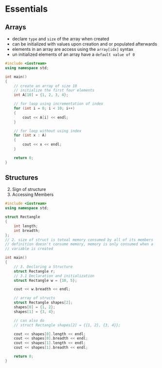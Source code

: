 # Essentials

## Arrays

- declare `type` and `size` of the array when created
- can be initialized with values upon creation and or populated afterwards
- elements in an array are access using the `array[idx]` syntax
- un initialized elements of an array have a `default value of 0`


```c++
#include <iostream>
using namespace std;

int main()
{
    // create an array of size 10
    // initialize the first four elements
    int A[10] = {1, 2, 3, 4};

    // for loop using incrementation of index
    for (int i = 0; i < 10; i++)
    {
        cout << A[i] << endl;
    }

    // for loop without using index
    for (int x : A)
    {
        cout << x << endl;
    }

    return 0;
}
```

## Structures

2. Sign of structure
4. Accessing Members

```cpp
#include <iostream>
using namespace std;

struct Rectangle
{
    int length;
    int breadth;
};
// 2. size of struct is totoal memory consumed by all of its members
// definition doesn't consume memory, memory is only consumed when a
// variable is created

int main()
{
    // 3. Declaring a Structure
    struct Rectangle r;
    // 3.1 Declaration and initialization
    struct Rectangle w = {10, 5};

    cout << w.breadth << endl;

    // array of structs
    struct Rectangle shapes[2];
    shapes[0] = {1, 2};
    shapes[1] = {3, 4};

    // can also do
    // struct Rectangle shapes[2] = {{1, 2}, {3, 4}};

    cout << shapes[0].length << endl;
    cout << shapes[0].breadth << endl;
    cout << shapes[1].length << endl;
    cout << shapes[1].breadth << endl;

    return 0;
}
```

